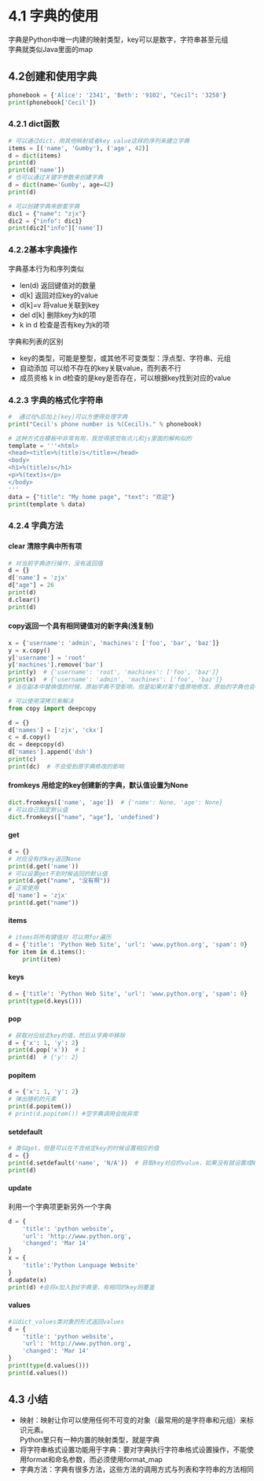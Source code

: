 # 4.1 字典的使用
字典是Python中唯一内建的映射类型，key可以是数字，字符串甚至元组  
字典就类似Java里面的map

## 4.2创建和使用字典
```python
phonebook = {'Alice': '2341', 'Beth': '9102', "Cecil": '3258'}
print(phonebook['Cecil'])
```

### 4.2.1 dict函数
```python
# 可以通过dict，用其他映射或者key value这样的序列来建立字典
items = [('name', 'Gumby'), ('age', 42)]
d = dict(items)
print(d)
print(d['name'])
# 也可以通过关键字参数来创建字典
d = dict(name='Gumby', age=42)
print(d)
```
```python
# 可以创建字典来嵌套字典
dic1 = {"name": "zjx"}
dic2 = {"info": dic1}
print(dic2["info"]['name'])
```
### 4.2.2基本字典操作
字典基本行为和序列类似
+ len(d) 返回键值对的数量
+ d[k] 返回对应key的value
+ d[k]=v 将value关联到key
+ del d[k] 删除key为k的项
+ k in d 检查是否有key为k的项

字典和列表的区别
+ key的类型，可能是整型，或其他不可变类型：浮点型、字符串、元组
+ 自动添加 可以给不存在的key关联value，而列表不行
+ 成员资格 k in d检查的是key是否存在，可以根据key找到对应的value

### 4.2.3 字典的格式化字符串
```python
#  通过在%后加上(key)可以方便得处理字典
print("Cecil's phone number is %(Cecil)s." % phonebook)

# 这种方式在模板中非常有用，我觉得感觉有点儿和js里面的解构似的
template = '''<html>
<head><title>%(title)s</title></head>
<body>
<h1>%(title)s</h1>
<p>%(text)s</p>
</body>
'''
data = {"title": "My home page", "text": "欢迎"}
print(template % data)
```
### 4.2.4 字典方法
#### clear 清除字典中所有项
```python
# 对当前字典进行操作，没有返回值
d = {}
d['name'] = 'zjx'
d["age"] = 26
print(d)
d.clear()
print(d)
``` 
#### copy返回一个具有相同键值对的新字典(浅复制)
```python
x = {'username': 'admin', 'machines': ['foo', 'bar', 'baz']}
y = x.copy()
y['username'] = 'root'
y['machines'].remove('bar')
print(y)  # {'username': 'root', 'machines': ['foo', 'baz']}
print(x)  # {'username': 'admin', 'machines': ['foo', 'baz']}
# 当在副本中替换值的时候，原始字典不受影响，但是如果对某个值原地修改，原始的字典也会被改变

# 可以使用深拷贝来解决
from copy import deepcopy

d = {}
d['names'] = ['zjx', 'ckx']
c = d.copy()
dc = deepcopy(d)
d['names'].append('dsh')
print(c)
print(dc)  # 不会受到原字典修改的影响
```

#### fromkeys 用给定的key创建新的字典，默认值设置为None
```python
dict.fromkeys(['name', 'age'])  # {'name': None, 'age': None}
# 可以自己指定默认值
dict.fromkeys(["name", "age"], 'undefined')
```


#### get
```python
d = {}
# 对应没有的key返回None
print(d.get('name'))
# 可以设置get不到时候返回的默认值
print(d.get("name", "没有啊"))
# 正常使用
d['name'] = 'zjx'
print(d.get("name"))
```


#### items
```python
# items将所有键值对 可以用for遍历
d = {'title': 'Python Web Site', 'url': 'www.python.org', 'spam': 0}
for item in d.items():
    print(item)
```


#### keys
```python
d = {'title': 'Python Web Site', 'url': 'www.python.org', 'spam': 0}
print(type(d.keys()))
```


#### pop
```python
# 获取对应给定key的值，然后从字典中移除
d = {'x': 1, 'y': 2}
print(d.pop('x'))  # 1
print(d)  # {'y': 2}
```


#### popitem
```python
d = {'x': 1, 'y': 2}
# 弹出随机的元素
print(d.popitem())
# print(d.popitem()) #空字典调用会抛异常
```


#### setdefault
```python
# 类似get，但是可以在不含给定key的时候设置相应的值
d = {}
print(d.setdefault('name', 'N/A'))  # 获取key对应的value，如果没有就设置成N/A并返回
print(d)
```

#### update
利用一个字典项更新另外一个字典
```python
d = {
    'title': 'python website',
    'url': 'http://www.python.org',
    'changed': 'Mar 14'
}
x = {
    'title':'Python Language Website'
}
d.update(x)
print(d) #会将x加入到d字典里，有相同的key则覆盖
```

#### values
```python
#以dict_values类对象的形式返回values
d = {
    'title': 'python website',
    'url': 'http://www.python.org',
    'changed': 'Mar 14'
}
print(type(d.values()))
print(d.values())
```

## 4.3 小结
+ 映射：映射让你可以使用任何不可变的对象（最常用的是字符串和元组）来标识元素。  
Python里只有一种内置的映射类型，就是字典
+ 将字符串格式设置功能用于字典：要对字典执行字符串格式设置操作，不能使用format和命名参数，而必须使用format_map
+ 字典方法：字典有很多方法，这些方法的调用方式与列表和字符串的方法相同

